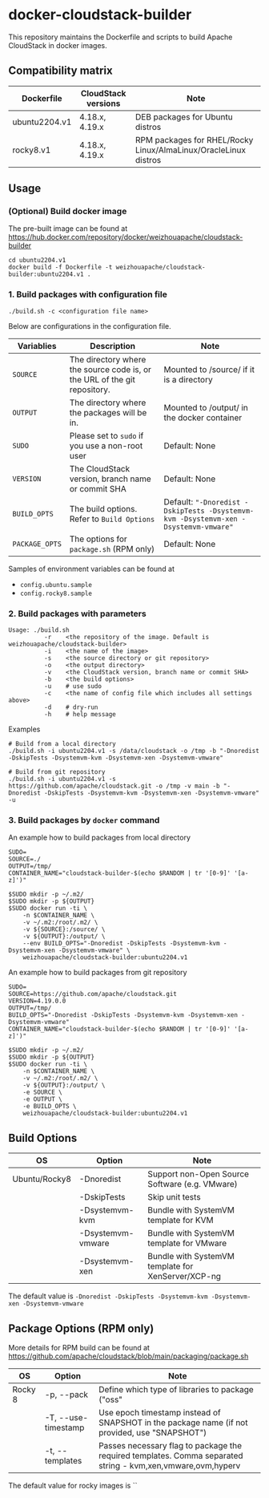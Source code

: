 # docker-cloudstack-builder

This repository maintains the Dockerfile and scripts to build Apache CloudStack in docker images.

## Compatibility matrix

| **Dockerfile**      |   **CloudStack versions**     |  **Note**            |
|---------------------|-------------------------------|----------------------|
| ubuntu2204.v1       | 4.18.x, 4.19.x                | DEB packages for Ubuntu distros   |
| rocky8.v1           | 4.18.x, 4.19.x                | RPM packages for RHEL/Rocky Linux/AlmaLinux/OracleLinux distros   |

## Usage

### (Optional) Build docker image 

The pre-built image can be found at https://hub.docker.com/repository/docker/weizhouapache/cloudstack-builder

```
cd ubuntu2204.v1
docker build -f Dockerfile -t weizhouapache/cloudstack-builder:ubuntu2204.v1 .
```

### 1. Build packages with configuration file

```
./build.sh -c <configuration file name>
```

Below are configurations in the configuration file.

| **Variablies**      |   **Description**             |  **Note**            |
|---------------------|-------------------------------|----------------------|
| `SOURCE`            |  The directory where the source code is, or the URL of the git repository.      | Mounted to /source/ if it is a directory |
| `OUTPUT`            |  The directory where the packages will be in.        | Mounted to /output/ in the docker container |
| `SUDO`              |  Please set to `sudo` if you use a non-root user     | Default: None  |
| `VERSION`           |  The CloudStack version, branch name or commit SHA   | Default: None  |
| `BUILD_OPTS`        |  The build options. Refer to `Build Options`         | Default: `"-Dnoredist -DskipTests -Dsystemvm-kvm -Dsystemvm-xen -Dsystemvm-vmware"`  |
| `PACKAGE_OPTS`      |  The options for `package.sh` (RPM only)             | Default: None  |

Samples of environment variables can be found at 
- `config.ubuntu.sample`
- `config.rocky8.sample`

### 2. Build packages with parameters

```
Usage: ./build.sh
          -r    <the repository of the image. Default is weizhouapache/cloudstack-builder>
          -i    <the name of the image>
          -s    <the source directory or git repository>
          -o    <the output directory>
          -v    <the CloudStack version, branch name or commit SHA>
          -b    <the build options>
          -u    # use sudo
          -c    <the name of config file which includes all settings above>
          -d    # dry-run
          -h    # help message
```

Examples
```
# Build from a local directory
./build.sh -i ubuntu2204.v1 -s /data/cloudstack -o /tmp -b "-Dnoredist -DskipTests -Dsystemvm-kvm -Dsystemvm-xen -Dsystemvm-vmware"

# Build from git repository
./build.sh -i ubuntu2204.v1 -s https://github.com/apache/cloudstack.git -o /tmp -v main -b "-Dnoredist -DskipTests -Dsystemvm-kvm -Dsystemvm-xen -Dsystemvm-vmware" -u
```

### 3. Build packages by `docker` command

An example how to build packages from local directory
```
SUDO=
SOURCE=./
OUTPUT=/tmp/
CONTAINER_NAME="cloudstack-builder-$(echo $RANDOM | tr '[0-9]' '[a-z]')"

$SUDO mkdir -p ~/.m2/
$SUDO mkdir -p ${OUTPUT}
$SUDO docker run -ti \
    -n $CONTAINER_NAME \
    -v ~/.m2:/root/.m2/ \
    -v ${SOURCE}:/source/ \
    -v ${OUTPUT}:/output/ \
    --env BUILD_OPTS="-Dnoredist -DskipTests -Dsystemvm-kvm -Dsystemvm-xen -Dsystemvm-vmware" \
    weizhouapache/cloudstack-builder:ubuntu2204.v1
```

An example how to build packages from git repository

```
SUDO=
SOURCE=https://github.com/apache/cloudstack.git
VERSION=4.19.0.0
OUTPUT=/tmp/
BUILD_OPTS="-Dnoredist -DskipTests -Dsystemvm-kvm -Dsystemvm-xen -Dsystemvm-vmware"
CONTAINER_NAME="cloudstack-builder-$(echo $RANDOM | tr '[0-9]' '[a-z]')"

$SUDO mkdir -p ~/.m2/
$SUDO mkdir -p ${OUTPUT}
$SUDO docker run -ti \
    -n $CONTAINER_NAME \
    -v ~/.m2:/root/.m2/ \
    -v ${OUTPUT}:/output/ \
    -e SOURCE \
    -e OUTPUT \
    -e BUILD_OPTS \
    weizhouapache/cloudstack-builder:ubuntu2204.v1
```
## Build Options

| **OS**      |   **Option**       |  **Note**            |
|-------------|--------------------|----------------------|
| Ubuntu/Rocky8      | -Dnoredist         | Support non-Open Source Software (e.g. VMware) |
|             | -DskipTests        | Skip unit tests      |
|             | -Dsystemvm-kvm     | Bundle with SystemVM template for KVM |
|             | -Dsystemvm-vmware  | Bundle with SystemVM template for VMware |
|             | -Dsystemvm-xen     | Bundle with SystemVM template for XenServer/XCP-ng |


The default value is `-Dnoredist -DskipTests -Dsystemvm-kvm -Dsystemvm-xen -Dsystemvm-vmware`

## Package Options (RPM only)

More details for RPM build can be found at https://github.com/apache/cloudstack/blob/main/packaging/package.sh

| **OS**      |   **Option**       |  **Note**            |
|-------------|--------------------|----------------------|
| Rocky 8     | -p, --pack         | Define which type of libraries to package ("oss"|"OSS"|"noredist"|"NOREDIST") (default "oss")      |
|             | -T, --use-timestamp | Use epoch timestamp instead of SNAPSHOT in the package name (if not provided, use "SNAPSHOT") |
|             | -t, --templates     | Passes necessary flag to package the required templates. Comma separated string - kvm,xen,vmware,ovm,hyperv  |

The default value for rocky images is ``

